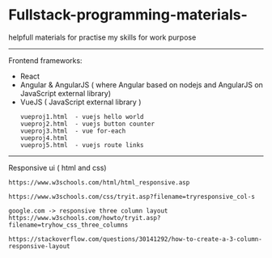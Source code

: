 # Fullstack-programming-materials-
helpfull materials for practise my skills for work purpose


--------------------------------------------------------------------------


Frontend frameworks:

- React
- Angular & AngularJS   ( where Angular based on nodejs and AngularJS on JavaScript external library)
- VueJS ( JavaScript external library )
     ```
     vueproj1.html  - vuejs hello world
     vueproj2.html  - vuejs button counter
     vueproj3.html  - vue for-each 
     vueproj4.html
     vueproj5.html  - vuejs route links

    ```


--------------------------------------------------------------------------

Responsive ui ( html and css)

```
https://www.w3schools.com/html/html_responsive.asp

https://www.w3schools.com/css/tryit.asp?filename=tryresponsive_col-s

google.com -> responsive three column layout
https://www.w3schools.com/howto/tryit.asp?filename=tryhow_css_three_columns

https://stackoverflow.com/questions/30141292/how-to-create-a-3-column-responsive-layout
```
   
    